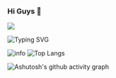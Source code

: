 ### Hi Guys 👋

![](https://komarev.com/ghpvc/?username=poorjobless&color=green)

![Typing SVG](https://readme-typing-svg.demolab.com/?lines=没有人耻笑你，而是你自己磨灭目标。;不要把目标定得太高，太高近乎妄想。;凡我不能创造的，我就不能理解。;注意你的思想，因为它将变成你的言辞。;注意你的言辞，因为它将变成你的行动。;注意你的行动，因为它将变成你的习惯。;注意你的习惯，因为它将变成你的性格。;注意你的性格，因为它们将决定你的命运。;我们想的是什么，就会成为什么样的人。)

![info](https://github-readme-stats.vercel.app/api?username=poorjobless&show_icons=true&theme=radical)    ![Top Langs](https://github-readme-stats.vercel.app/api/top-langs/?username=poorjobless&layout=compact&theme=radical&langs_count=10)

![Ashutosh's github activity graph](https://github-readme-activity-graph.vercel.app/graph?username=poorjobless&theme=dracula)
<!--
**poorjobless/poorjobless** is a ✨ _special_ ✨ repository because its `README.md` (this file) appears on your GitHub profile.

Here are some ideas to get you started:

- 🔭 I’m currently working on ...
- 🌱 I’m currently learning ...
- 👯 I’m looking to collaborate on ...
- 🤔 I’m looking for help with ...
- 💬 Ask me about ...
- 📫 How to reach me: ...
- 😄 Pronouns: ...
- ⚡ Fun fact: ...
-->
